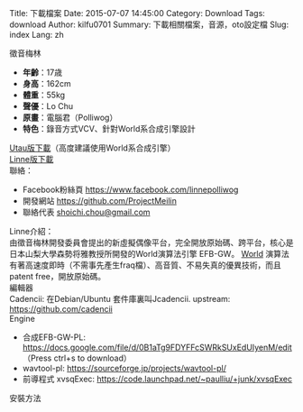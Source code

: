 Title: 下載檔案
Date: 2015-07-07 14:45:00
Category: Download
Tags: download
Author: kilfu0701
Summary: 下載相關檔案，音源，oto設定檔
Slug: index
Lang: zh

</style>
<div>
  <div class="sub-lead-title">徵音梅林</div>
  <ul>
    <li><b>年齡</b>：17歳</li>
    <li><b>身高</b>：162cm</li>
    <li><b>體重</b>：55kg</li>
    <li><b>聲優</b>：Lo Chu</li>
    <li><b>原畫</b>：電腦君（Polliwog）</li>
    <li><b>特色</b>：錄音方式VCV、針對World系合成引擎設計</li>
  </ul>
  <div><a href="#">Utau版下載</a>（高度建議使用World系合成引擎）</div>
  <div><a href="#">Linne版下載</a></div>
  <div class="sub-lead-title">聯絡：</div>
  <ul>
    <li>Facebook粉絲頁 <a href="https://www.facebook.com/linnepolliwog" target="_blank">https://www.facebook.com/linnepolliwog</a></li>
    <li>開發網站 <a href="https://github.com/ProjectMeilin" target="_blank">https://github.com/ProjectMeilin</a></li>
    <li>聯絡代表 <a href="mailto:shoichi.chou@gmail.com">shoichi.chou@gmail.com</a></li>
  </ul>
  <div class="sub-lead-title">Linne介紹：</div>
  <span>由徵音梅林開發委員會提出的新虛擬偶像平台，完全開放原始碼、跨平台，核心是日本山梨大學森勢将雅教授所開發的World演算法引擎 EFB-GW。</span>
  <span><a href="http://ml.cs.yamanashi.ac.jp/world/" target="_blank">World</a> 演算法有著高速度即時（不需事先產生fraq檔）、高音質、不易失真的優異技術，而且patent free，開放原始碼。</span>
  <div class="sub-lead-title">編輯器</div>
  <span>Cadencii: 在Debian/Ubuntu 套件庫裏叫Jcadencii. upstream: <a href="https://github.com/cadencii" target="_blank">https://github.com/cadencii</a></span>
  <div class="sub-lead-title">Engine</div>
  <ul>
    <li>合成EFB-GW-PL: <a href="https://docs.google.com/file/d/0B1aTg9FDYFFcSWRkSUxEdUIyenM/edit" target="_blank">https://docs.google.com/file/d/0B1aTg9FDYFFcSWRkSUxEdUIyenM/edit</a>  （Press ctrl+s to download）</li>
    <li>wavtool-pl: <a href="https://sourceforge.jp/projects/wavtool-pl/" target="_blank">https://sourceforge.jp/projects/wavtool-pl/</a></li>
    <li>前導程式 xvsqExec: <a href="https://code.launchpad.net/~paulliu/+junk/xvsqExec" target="_blank">https://code.launchpad.net/~paulliu/+junk/xvsqExec</a></li>
  </ul>
  <div class="sub-lead-title">安裝方法</div>
</div>
